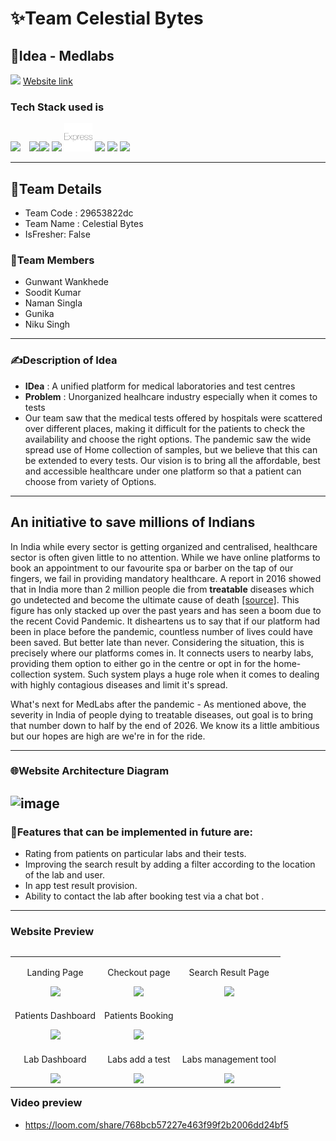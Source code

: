 <!-- 

You can check out [the Next.js GitHub repository](https://github.com/vercel/next.js/) - your feedback and contributions are welcome!

## Deploy on Vercel

The easiest way to deploy your Next.js app is to use the [Vercel Platform](https://vercel.com/new?utm_medium=default-template&filter=next.js&utm_source=create-next-app&utm_campaign=create-next-app-readme) from the creators of Next.js.

Check out our [Next.js deployment documentation](https://nextjs.org/docs/deployment) for more details. -->
 
 # ✨Team Celestial Bytes 
## 🦄Idea - Medlabs
<img height="120" src="https://i.imgur.com/FKKJNDo.png">
<a href="https://medlabs-one.vercel.app/"> Website link</a>

### Tech Stack used is 
<img height="45" style="padding-right:10px" src="https://i.imgur.com/cr7jaOm.png">  <img height="45" src="https://i.imgur.com/rHwnWZz.png"><img height = "55" src="https://avatars.githubusercontent.com/u/67109815?s=200&v=4">  <img height="45"  src="https://avatars.githubusercontent.com/u/9950313?s=200&v=4">  <img height="45" src="https://raw.githubusercontent.com/github/explore/80688e429a7d4ef2fca1e82350fe8e3517d3494d/topics/express/express.png">  <img height ="45"  src="https://avatars.githubusercontent.com/u/17219288?s=200&v=4">  <img height="45" src="https://avatars.githubusercontent.com/u/23211?s=200&v=4">  <img height="35" src="https://avatars.githubusercontent.com/u/177543?s=200&v=4">

---
## 🌟Team Details
- Team Code : 29653822dc
- Team Name : Celestial Bytes
- IsFresher: False
 ### 👷Team Members
- Gunwant Wankhede
- Soodit Kumar
- Naman Singla
- Gunika
- Niku Singh

---
### ✍️Description of Idea

- **IDea** : A unified platform for medical laboratories and test centres
- **Problem** : Unorganized healhcare industry especially when it comes to tests
- Our team saw that the medical tests offered by hospitals  were scattered over different places, making it difficult for the patients to check the availability and choose the right options. 
The pandemic saw the wide spread use of Home collection of samples, but we believe that this can be extended to every tests.
Our vision is to bring all the affordable, best and accessible healthcare under one platform so that a patient can choose from variety of Options.
---

## An initiative to save millions of Indians
In India while every sector is getting organized and centralised, healthcare sector is often given little to no attention. While we have online platforms to book an appointment to our favourite spa or barber on the tap of our fingers, we fail in providing mandatory healthcare. A report in 2016 showed that in India more than 2 million people die from **treatable** diseases which go undetected and become the ultimate cause of death [[source]](https://www.business-standard.com/article/current-affairs/more-indians-die-of-treatable-diseases-than-lack-of-access-to-healthcare-118090600102_1.html). This figure has only stacked up over the past years and has seen a boom due to the recent Covid Pandemic. It disheartens us to say that if our platform had been in place before the pandemic, countless number of lives could have been saved. But better late than never. Considering the situation, this is precisely where our platforms comes in. It connects users to nearby labs, providing them option to either go in the centre or opt in for the home-collection system. Such system plays a huge role when it comes to dealing with highly contagious diseases and limit it's spread. 

What's next for MedLabs after the pandemic - As mentioned above, the severity in India of people dying to treatable diseases, out goal is to bring that number down to half by the end of 2026. We know its a little ambitious but our hopes are high are we're in for the ride. 

---
<!-- ### Images -->
### 🌐Website Architecture Diagram
![image](https://i.imgur.com/mb5v5HQ.png)
---

### 🔭Features that can be implemented in future are:
- Rating from patients on particular labs and their tests.
- Improving the search result by adding a filter according to the location of the lab and user.
- In app test result provision.
- Ability to contact the lab after booking test via a chat bot .
---

### Website Preview
<table width=33% align="left">
      <tr>
          <td align="center">
             <p>Landing Page</p>
             <img src="https://i.imgur.com/9Dr2wL8.png"/>
          </td>
          <td align="center">
              <p>Checkout page</p>
             <img src="https://i.imgur.com/Agpwt2X.png"/>
          </td>
          <td align="center">
              <p>Search Result Page</p>
             <img src="https://i.imgur.com/XQovokC.png"/>
          </td>
      </tr>
       <tr>
          <td align="center">
             <p>Patients Dashboard</p>
             <img src="https://i.imgur.com/q3m6Jzs.png"/>
          </td>
          <td align="center">
              <p>Patients Booking</p>
             <img src="https://i.imgur.com/uKTbIqd.png"/>
          </td>
      </tr>
      <tr>
          <td align="center">
             <p>Lab Dashboard</p>
             <img src="https://i.imgur.com/JrI1Wpx.png"/>
          </td>
          <td align="center">
              <p>Labs add a test</p>
             <img src="https://i.imgur.com/HaqcfRW.png"/>
          </td>
        <td align="center">
              <p>Labs management tool</p>
             <img src="https://i.imgur.com/unMwlDm.png"/>
          </td>
      </tr>
</table>

---
### Video preview

- https://loom.com/share/768bcb57227e463f99f2b2006dd24bf5
 
 
